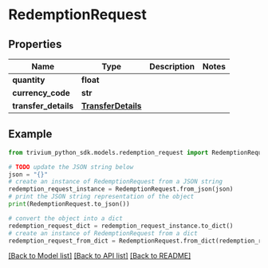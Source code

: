 # RedemptionRequest


## Properties

Name | Type | Description | Notes
------------ | ------------- | ------------- | -------------
**quantity** | **float** |  | 
**currency_code** | **str** |  | 
**transfer_details** | [**TransferDetails**](TransferDetails.md) |  | 

## Example

```python
from trivium_python_sdk.models.redemption_request import RedemptionRequest

# TODO update the JSON string below
json = "{}"
# create an instance of RedemptionRequest from a JSON string
redemption_request_instance = RedemptionRequest.from_json(json)
# print the JSON string representation of the object
print(RedemptionRequest.to_json())

# convert the object into a dict
redemption_request_dict = redemption_request_instance.to_dict()
# create an instance of RedemptionRequest from a dict
redemption_request_from_dict = RedemptionRequest.from_dict(redemption_request_dict)
```
[[Back to Model list]](../README.md#documentation-for-models) [[Back to API list]](../README.md#documentation-for-api-endpoints) [[Back to README]](../README.md)


